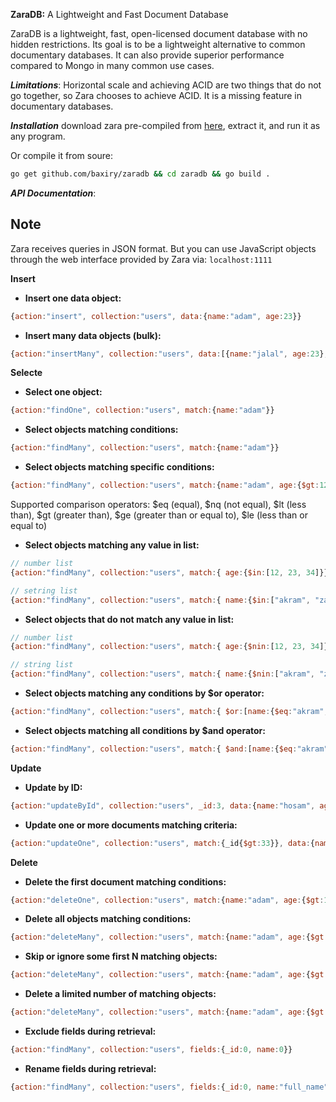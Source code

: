 **ZaraDB:**  A Lightweight and Fast Document Database

ZaraDB is a lightweight, fast, open-licensed document database with no hidden restrictions.
Its goal is to be a lightweight alternative to common documentary databases.
It can also provide superior performance compared to Mongo in many common use cases.

***Limitations***:
Horizontal scale and achieving ACID are two things that do not go together, so Zara chooses to achieve ACID.
It is a missing feature in documentary databases.


***Installation***
download zara pre-compiled from [here](https://github.com/baxiry/zaradb/releases), extract it, and run it as any program.

Or compile it from soure:

```bash
go get github.com/baxiry/zaradb && cd zaradb && go build .
```



***API Documentation***:

## Note
Zara receives queries in JSON format. But you can use JavaScript objects through the web interface provided by Zara via: ` localhost:1111 `


**Insert**

* **Insert one data object:**


```js
{action:"insert", collection:"users", data:{name:"adam", age:23}}
```

* **Insert many data objects (bulk):**

```js
{action:"insertMany", collection:"users", data:[{name:"jalal", age:23},{name:"akram", age:30},{name:"hasna", age:35}]}
```

**Selecte**

* **Select one object:**

```js
{action:"findOne", collection:"users", match:{name:"adam"}}
```

* **Select objects matching conditions:**

```js
{action:"findMany", collection:"users", match:{name:"adam"}}
```

* **Select objects matching specific conditions:**

```js
{action:"findMany", collection:"users", match:{name:"adam", age:{$gt:12}}}
```

Supported comparison operators: $eq (equal), $nq (not equal), $lt (less than), $gt (greater than), $ge (greater than or equal to), $le (less than or equal to)


* **Select objects matching any value in list:**

```js
// number list
{action:"findMany", collection:"users", match:{ age:{$in:[12, 23, 34]}}}
```

```js
// setring list
{action:"findMany", collection:"users", match:{ name:{$in:["akram", "zaid"]}}}
```

* **Select objects that do not match any value in list:**

```js
// number list
{action:"findMany", collection:"users", match:{ age:{$nin:[12, 23, 34]}}}
```

```js
// string list
{action:"findMany", collection:"users", match:{ name:{$nin:["akram", "zaid"]}}}
```

* **Select objects matching any conditions by $or operator:**

```js
{action:"findMany", collection:"users", match:{ $or:[name:{$eq:"akram", age:$gt:13}]}}
```

* **Select objects matching all conditions by $and operator:**

```js
{action:"findMany", collection:"users", match:{ $and:[name:{$eq:"akram", age:$gt:13}]}}
```

**Update**

* **Update by ID:**

```js
{action:"updateById", collection:"users", _id:3, data:{name:"hosam", age:10}}
```

* **Update one or more documents matching criteria:**

```js
{action:"updateOne", collection:"users", match:{_id{$gt:33}}, data:{name:"hosam", age:10}}
```

**Delete**

* **Delete the first document matching conditions:**

```js
{action:"deleteOne", collection:"users", match:{name:"adam", age:{$gt:12}}}
```

* **Delete all objects matching conditions:**

```js
{action:"deleteMany", collection:"users", match:{name:"adam", age:{$gt:12}}}
```

* **Skip or ignore some first N matching objects:**

```js
{action:"deleteMany", collection:"users", match:{name:"adam", age:{$gt:12}}, skip: 3}
```

* **Delete a limited number of matching objects:**

```js
{action:"deleteMany", collection:"users", match:{name:"adam", age:{$gt:12}}, skip: 3, limit:3}
```

* **Exclude fields during retrieval:**

```js
{action:"findMany", collection:"users", fields:{_id:0, name:0}}
```

* **Rename fields during retrieval:**

```js
{action:"findMany", collection:"users", fields:{_id:0, name:"full_name"}}
```

